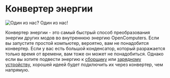 # Конвертер энергии

![Один из нас? Один из нас!](oredict:oc:powerConverter)

Конвертер энергии - это самый быстрый способ преобразования энергии других модов во внутреннюю энергию OpenComputers. Если вы запустите простой компьютер, вероятно, вам не понадобится конвертер. Если у вас есть большой конденсатор, который разражается только время от времени, вам тоже он может не понадобиться. Однако если вы хотите подвести энергию к [сборщику](assembler.md) или [зарядному устройству](charger.md), хорошей идеей будет подключить их через конвертер, чем напрямую.
